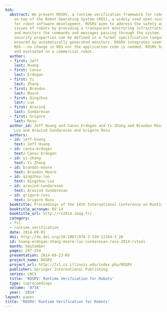 ```yaml
---
bib:
  abstract: We present ROSRV, a runtime verification framework for robotic applications
    on top of the Robot Operating System (ROS), a widely used open-source framework
    for robot software development. ROSRV aims to address the safety and security
    issues of robots by providing a transparent monitoring infrastructure that intercepts
    and monitors the commands and messages passing through the system. Safety and
    security properties can be defined in a formal specification language, and are
    ensured by automatically generated monitors. ROSRV integrates seamlessly with
    ROS---no change in ROS nor the application code is needed. ROSRV has been applied
    and evaluated on a commercial robot.
  author:
  - first: Jeff
    last: Huang
  - first: Cansu
    last: Erdogan
  - first: Yi
    last: Zhang
  - first: Brandon
    last: Moore
  - first: Qingzhou
    last: Luo
  - first: Aravind
    last: Sundaresan
  - first: Grigore
    last: Rosu
  author_id: Jeff Huang and Cansu Erdogan and Yi Zhang and Brandon Moore and Qingzhou
    Luo and Aravind Sundaresan and Grigore Rosu
  authors:
  - id: jeff-huang
    text: Jeff Huang
  - id: cansu-erdogan
    text: Cansu Erdogan
  - id: yi-zhang
    text: Yi Zhang
  - id: brandon-moore
    text: Brandon Moore
  - id: qingzhou-luo
    text: Qingzhou Luo
  - id: aravind-sundaresan
    text: Aravind Sundaresan
  - id: grigore-rosu
    text: Grigore Rosu
  booktitle: Proceedings of the 14th International Conference on Runtime Verification
  booktitle_acronym: RV'14
  booktitle_url: http://rv2014.imag.fr/
  category:
  - fsl
  - runtime_verification
  date: 2014-09-01
  doi: http://dx.doi.org/10.1007/978-3-319-11164-3_20
  id: huang-erdogan-zhang-moore-luo-sundaresan-rosu-2014-rvtool
  month: September
  pages: 247-254
  presentation: 2014-09-23-RV
  project_name: ROSRV
  project_url: http://fsl.cs.illinois.edu/index.php/ROSRV
  publisher: Springer International Publishing
  series: LNCS
  title: 'ROSRV: Runtime Verification for Robots'
  type: inproceedings
  volume: '8734'
  year: '2014'
layout: paper
title: 'ROSRV: Runtime Verification for Robots'
---
```

